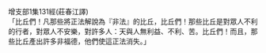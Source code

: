 增支部1集131經(莊春江譯)  
「比丘們！凡那些將正法解說為『非法』的比丘，比丘們！那些比丘是對眾人不利的行者，對眾人不安樂，對許多人：天與人無利益、不利、苦。比丘們！而且，那些比丘產出許多非福德，他們使這正法消失。」  
  
  
